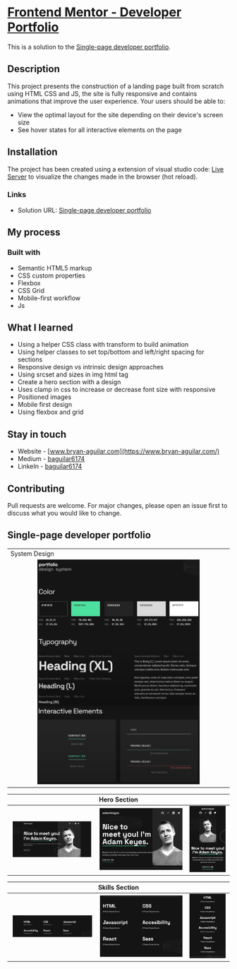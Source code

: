 # [Frontend Mentor - Developer Portfolio]()

This is a solution to the [Single-page developer portfolio](https://www.frontendmentor.io/challenges/singlepage-developer-portfolio-bBVj2ZPi-x).

## Description

This project presents the construction of a landing page built from scratch using HTML CSS and JS, the site is fully responsive and contains animations that improve the user experience. Your users should be able to:

- View the optimal layout for the site depending on their device's screen size
- See hover states for all interactive elements on the page

## Installation

The project has been created using a extension of visual studio code: [Live Server](https://marketplace.visualstudio.com/items?itemName=ritwickdey.LiveServer "Live Server") to visualize the changes made in the browser (hot reload).

### Links

- Solution URL: [Single-page developer portfolio]()

## My process

### Built with

- Semantic HTML5 markup
- CSS custom properties
- Flexbox
- CSS Grid
- Mobile-first workflow
- Js

## What I learned

- Using a helper CSS class with transform to build animation
- Using helper classes to set top/bottom and left/right spacing for sections
- Responsive design vs intrinsic design approaches
- Using srcset and sizes in img html tag
- Create a hero section with a design
- Uses clamp in css to increase or decrease font size with responsive
- Positioned images
- Mobile first design
- Using flexbox and grid

## Stay in touch

- Website - [www.bryan-aguilar.com](https://www.bryan-aguilar.com/)
- Medium - [baguilar6174](https://baguilar6174.medium.com/)
- LinkeIn - [baguilar6174](https://www.linkedin.com/in/baguilar6174)

## Contributing

Pull requests are welcome. For major changes, please open an issue first to discuss what you would like to change.

## Single-page developer portfolio

<table>
  <tr>
    <td>System Design</td>
  </tr>
  <tr>
    <td align="center" valign="center"><img src="./media/design_system.png" width="75%"></td>
  </tr>
</table>

<table>
  <thead>
    <tr>
      <th colspan="3" style="text-align:center">Hero Section</th>
    </tr>
  </thead>
  <tr>
    <td align="center" valign="center"><img src="./media/hero_desktop.png" width="95%"></td>
    <td align="center" valign="center"><img src="./media/hero_tablet.png" width="100%"></td>
    <td align="center" valign="center"><img src="./media/hero_mobile.png" width="95%"></td>
  </tr>
</table>

<table>
  <thead>
    <tr>
      <th colspan="3" style="text-align:center">Skills Section</th>
    </tr>
  </thead>
  <tr>
    <td align="center" valign="center"><img src="./media/skills_desktop.png" width="95%"></td>
    <td align="center" valign="center"><img src="./media/skills_tablet.png" width="100%"></td>
    <td align="center" valign="center"><img src="./media/skills_mobile.png" width="95%"></td>
  </tr>
</table>